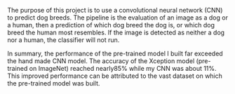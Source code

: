 The purpose of this project is to use a convolutional neural network (CNN) to predict dog breeds. The pipeline is the evaluation of an image as a dog or a human, then a prediction of which dog breed the dog is, or which dog breed the human most resembles. If the image is detected as neither a dog nor a human, the classifier will not run.

In summary, the performance of the pre-trained model I built far exceeded the hand made CNN model. The accuracy of the Xception model (pre-trained on ImageNet) reached nearly85% while my CNN was about 11%. This improved performance can be attributed to the vast dataset on which the pre-trained model was built.
